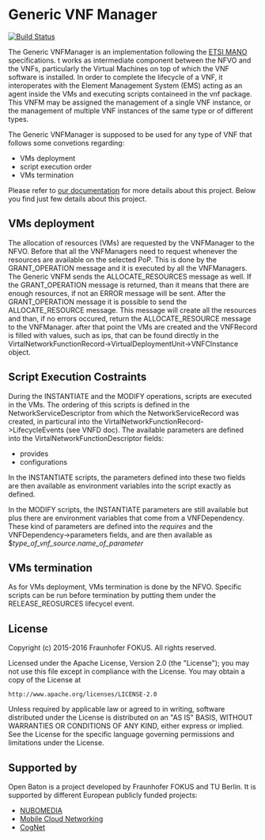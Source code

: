 # Generic VNF Manager
[![Build Status](https://travis-ci.org/openbaton/generic-vnfm.svg?branch=develop)](https://travis-ci.org/openbaton/generic-vnfm)

The Generic VNFManager is an implementation following the [ETSI MANO][nfv-mano] specifications. t works as intermediate component between the NFVO and the VNFs, particularly the Virtual Machines on top of which the VNF software is installed. In order to complete the lifecycle of a VNF, it interoperates with the Element Management System (EMS) acting as an agent inside the VMs and executing scripts containeed in the vnf package.
This VNFM may be assigned the management of a single VNF instance, or the management of multiple VNF instances of the same type or of different types.

The Generic VNFManager is supposed to be used for any type of VNF that follows some convetions regarding:

* VMs deployment
* script execution order
* VMs termination

Please refer to [our documentation][generic-vnfm] for more details about this project. Below you find just few details about this project. 

## VMs deployment

The allocation of resources (VMs) are requested by the VNFManager to the NFVO. Before that all the VNFManagers need to request whenever the resources are available on the selected PoP. This is done by the GRANT_OPERATION message and it is executed by all the VNFManagers. The Generic VNFM sends the ALLOCATE_RESOURCES message as well. If the GRANT_OPERATION message is returned, than it means that there are enough resources, if not an ERROR message will be sent. After the GRANT_OPERATION message it is possible to send the ALLOCATE_RESOURCE message. This message will create all the resources and than, if no errors occured, return the ALLOCATE_RESOURCE message to the VNFManager. after that point the VMs are created and the VNFRecord is filled with values, such as ips, that can be found directly in the VirtalNetworkFunctionRecord->VirtualDeploymentUnit->VNFCInstance object. 

## Script Execution Costraints

During the INSTANTIATE and the MODIFY operations, scripts are executed in the VMs. The ordering of this scripts is defined in the NetworkServiceDescriptor from which the NetworkServiceRecord was created, in particural into the VirtalNetworkFunctionRecord->LifecycleEvents (see VNFD doc). The available parameters are defined into the VirtalNetworkFunctionDescriptor fields:

* provides
* configurations

In the INSTANTIATE scripts, the parameters defined into these two fields are then available as environment variables into the script exactly as defined.

In the MODIFY scripts, the INSTANTIATE parameters are still available but plus there are environment variables that come from a VNFDependency. These kind of parameters are defined into the _requires_ and the VNFDependency->parameters fields, and are then available as $*type_of_vnf_source*.*name_of_parameter*


## VMs termination

As for VMs deployment, VMs termination is done by the NFVO. Specific scripts can be run before termination by putting them under the RELEASE_REOSURCES lifecycel event.

## License

Copyright (c) 2015-2016 Fraunhofer FOKUS. All rights reserved.

Licensed under the Apache License, Version 2.0 (the "License");
you may not use this file except in compliance with the License.
You may obtain a copy of the License at

    http://www.apache.org/licenses/LICENSE-2.0

Unless required by applicable law or agreed to in writing, software
distributed under the License is distributed on an "AS IS" BASIS,
WITHOUT WARRANTIES OR CONDITIONS OF ANY KIND, either express or implied.
See the License for the specific language governing permissions and
limitations under the License.

## Supported by
Open Baton is a project developed by Fraunhofer FOKUS and TU Berlin. It is supported by different European publicly funded projects: 

* [NUBOMEDIA][nubomedia]
* [Mobile Cloud Networking][mcn]
* [CogNet][cognet]

<!---
References
-->
[generic-vnfm]: http://openbaton.github.io/documentation/vnfm-generic/
[nubomedia]: https://www.nubomedia.eu/
[mcn]: http://mobile-cloud-networking.eu/site/
[nfv-mano]: http://www.etsi.org/deliver/etsi_gs/NFV-MAN/001_099/001/01.01.01_60/gs_NFV-MAN001v010101p.pdf
[cognet]: http://www.cognet.5g-ppp.eu/cognet-in-5gpp/
